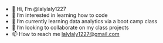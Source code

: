 - 👋 Hi, I’m @lalylaly1227
- 👀 I’m interested in learning how to code
- 🌱 I’m currently learning data analytics via a boot camp class
- 💞️ I’m looking to collaborate on my class projects
- 📫 How to reach me lalylaly1227@gmail.com

<!---
lalylaly1227/lalylaly1227 is a ✨ special ✨ repository because its `README.md` (this file) appears on your GitHub profile.
You can click the Preview link to take a look at your changes.
--->
